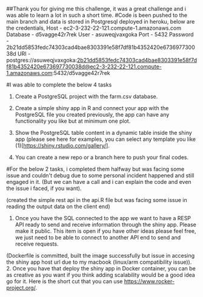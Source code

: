 

##Thank you for giving me this challenge, it was a great challenge and i was able to learn a lot in such a short time.
#Code is been pushed to the main branch and data is stored in Postgresql deployed in heroku, below are the credentials,
Host - ec2-3-232-22-121.compute-1.amazonaws.com
Database - d5vagge42r7rek
User - asuweqjvaxgoka
Port - 5432
Password - 2b21dd5853fedc74303cad4bae8303391e58f7df81b4352420e673697730038d
URI - postgres://asuweqjvaxgoka:2b21dd5853fedc74303cad4bae8303391e58f7df81b4352420e673697730038d@ec2-3-232-22-121.compute-1.amazonaws.com:5432/d5vagge42r7rek

#I was able to complete the below 4 tasks

1. Create a PostgreSQL project with the farm.csv database.

2. Create a simple shiny app in R and connect your app with the PostgreSQL file you created previously, the app can have any functionality you like but at minimum one plot.

3. Show the PostgreSQL table content in a dynamic table inside the shiny app (please see here for examples, you can select any template you like (1)[https://shiny.rstudio.com/gallery/]. 

4. You can create a new repo or a branch here to push your final codes.


#For the below 2 tasks, i completed them halfway but was facing some issue and couldn't debug due to some personal incident happened and still engaged in it. (But we can have a call and i can explain the code and even the issue i faced, if you want).

(created the simple rest api in the api.R file but was facing some issue in reading the output data on the client end)
1. Once you have the SQL connected to the app we want to have a RESP API ready to send and receive information through the shiny app. Please make it public. This item is open if you have other ideas please feel free, we just need to be able to connect to another API end to send and receive requests.

(Dockerfile is committed, built the image successfully but issue in accesing the shiny app host url due to my macbook (linux/arm compatibility issue)).
2. Once you have that deploy the shiny app in Docker container, you can be as creative as you want if you think adding scalability would be a good idea go for it. Here is the short cut that you can use https://www.rocker-project.org/.
